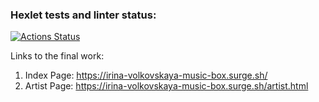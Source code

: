 ### Hexlet tests and linter status:
[![Actions Status](https://github.com/VolkovskayaIrina/layout-designer-project-56/workflows/hexlet-check/badge.svg)](https://github.com/VolkovskayaIrina/layout-designer-project-56/actions)

Links to the final work:
1. Index Page: https://irina-volkovskaya-music-box.surge.sh/
2. Artist Page: https://irina-volkovskaya-music-box.surge.sh/artist.html
